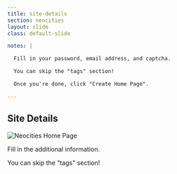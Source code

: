 ```yaml
---
title: site-details
section: neocities
layout: slide
class: default-slide

notes: |

  Fill in your password, email address, and captcha.

  You can skip the "tags" section!

  Once you're done, click "Create Home Page".

---
```


## Site Details

![Neocities Home Page](images/neocities-site-details.png)

Fill in the additional information. 

You can skip the "tags" section!




